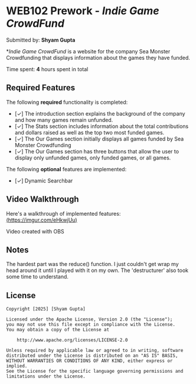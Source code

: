 # WEB102 Prework - *Indie Game CrowdFund*

Submitted by: **Shyam Gupta**

**Indie Game CrowdFund* is a website for the company Sea Monster Crowdfunding that displays information about the games they have funded.

Time spent: **4** hours spent in total

## Required Features

The following **required** functionality is completed:

* [✓] The introduction section explains the background of the company and how many games remain unfunded.
* [✓] The Stats section includes information about the total contributions and dollars raised as well as the top two most funded games.
* [✓] The Our Games section initially displays all games funded by Sea Monster Crowdfunding
* [✓] The Our Games section has three buttons that allow the user to display only unfunded games, only funded games, or all games.

The following **optional** features are implemented:

* [✓] Dynamic Searchbar

## Video Walkthrough

Here's a walkthrough of implemented features:
[(https://imgur.com/eHkwjUu)](https://imgur.com/eHkwjUu)

<!-- Replace this with whatever GIF tool you used! -->
Video created with OBS
<!-- Recommended tools:
[Kap](https://getkap.co/) for macOS
[ScreenToGif](https://www.screentogif.com/) for Windows
[peek](https://github.com/phw/peek) for Linux. -->

## Notes

The hardest part was the reduce() function. I just couldn't get wrap my head around it until I played with it on my own. The 'destructurer' also took some time to understand.

## License

    Copyright [2025] [Shyam Gupta]

    Licensed under the Apache License, Version 2.0 (the "License");
    you may not use this file except in compliance with the License.
    You may obtain a copy of the License at

        http://www.apache.org/licenses/LICENSE-2.0

    Unless required by applicable law or agreed to in writing, software
    distributed under the License is distributed on an "AS IS" BASIS,
    WITHOUT WARRANTIES OR CONDITIONS OF ANY KIND, either express or implied.
    See the License for the specific language governing permissions and
    limitations under the License.
